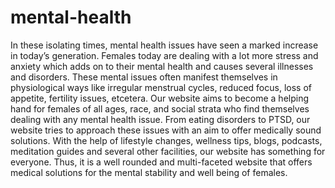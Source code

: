 # mental-health
In these isolating times, mental health issues have seen a marked increase in today’s generation. Females today are dealing with a lot more stress and anxiety which adds on to their mental health and causes several illnesses and disorders. These mental issues often manifest themselves in physiological ways like irregular menstrual cycles, reduced focus, loss of appetite, fertility issues, etcetera.
Our website aims to become a helping hand for females of all ages, race, and social strata who find themselves dealing with any mental health issue. From eating disorders to PTSD, our website tries to approach these issues with an aim to offer medically sound solutions. With the help of lifestyle changes, wellness tips, blogs, podcasts, meditation guides and several other facilities, our website has something for everyone. Thus, it is a well rounded and multi-faceted website that offers medical solutions for the mental stability and well being of females.
